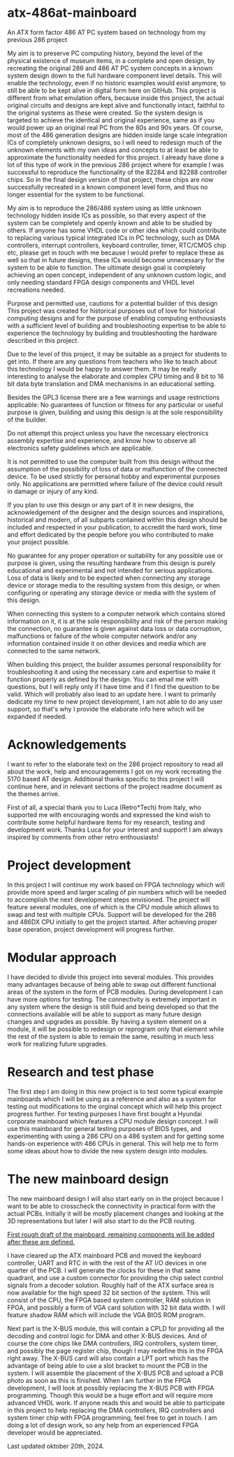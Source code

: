 # atx-486at-mainboard
An ATX form factor 486 AT PC system based on technology from my previous 286 project

My aim is to preserve PC computing history, beyond the level of the physical existence of museum items, in a complete and open design, by recreating the original 286 and 486 AT PC system concepts in a known system design down to the full hardware component level details. This will enable the technology, even if no historic examples would exist anymore, to still be able to be kept alive in digital form here on GitHub. This project is different from what emulation offers, because inside this project, the actual original circuits and designs are kept alive and functionally intact, faithful to the original systems as these were created. 
So the system design is targeted to achieve the identical and original experience, same as if you would power up an original real PC from the 80s and 90s years. Of course, most of the 486 generation designs are hidden inside large scale integration ICs of completely unknown designs, so I will need to redesign much of the unknown elements with my own ideas and concepts to at least be able to approximate the functionality needed for this project. I already have done a lot of this type of work in the previous 286 project where for example I was successful to reproduce the functionality of the 82284 and 82288 controller chips. So in the final design version of that project, these chips are now successfully recreated in a known component level form, and thus no longer essential for the system to be functional. 

My aim is to reproduce the 286/486 system using as little unknown technology hidden inside ICs as possible, so that every aspect of the system can be completely and openly known and able to be studied by others. If anyone has some VHDL code or other idea which could contribute to replacing various typical integrated ICs in PC technology, such as DMA controllers, interrupt controllers, keyboard controller, timer, RTC/CMOS chip etc, please get in touch with me because I would prefer to replace these as well so that in future designs, these ICs would become unnecessary for the system to be able to function. The ultimate design goal is completely achieving an open concept, independent of any unknown custom logic, and only needing standard FPGA design components and VHDL level recreations needed.

Purpose and permitted use, cautions for a potential builder of this design This project was created for historical purposes out of love for historical computing designs and for the purpose of enabling computing enthousiasts with a sufficient level of building and troubleshooting expertise to be able to experience the technology by building and troubleshooting the hardware described in this project. 

Due to the level of this project, it may be suitable as a project for students to get into. If there are any questions from teachers who like to teach about this technology I would be happy to answer them. It may be really interesting to analyse the elaborate and complex CPU timing and 8 bit to 16 bit data byte translation and DMA mechanisms in an educational setting.

Besides the GPL3 license there are a few warnings and usage restrictions applicable: No guarantees of function or fitness for any particular or useful purpose is given, building and using this design is at the sole responsibility of the builder.

Do not attempt this project unless you have the necessary electronics assembly expertise and experience, and know how to observe all electronics safety guidelines which are applicable.

It is not permitted to use the computer built from this design without the assumption of the possibility of loss of data or malfunction of the connected device. To be used strictly for personal hobby and experimental purposes only. No applications are permitted where failure of the device could result in damage or injury of any kind.

If you plan to use this design or any part of it in new designs, the acknowledgement of the designer and the design sources and inspirations, historical and modern, of all subparts contained within this design should be included and respected in your publication, to accredit the hard work, time and effort dedicated by the people before you who contributed to make your project possible.

No guarantee for any proper operation or suitability for any possible use or purpose is given, using the resulting hardware from this design is purely educational and experimental and not intended for serious applications. Loss of data is likely and to be expected when connecting any storage device or storage media to the resulting system from this design, or when configuring or operating any storage device or media with the system of this design.

When connecting this system to a computer network which contains stored information on it, it is at the sole responsibility and risk of the person making the connection, no guarantee is given against data loss or data corruption, malfunctions or failure of the whole computer network and/or any information contained inside it on other devices and media which are connected to the same network.

When building this project, the builder assumes personal responsibility for troubleshooting it and using the necessary care and expertise to make it function properly as defined by the design. You can email me with questions, but I will reply only if I have time and if I find the question to be valid. Which will probably also lead to an update here. I want to primarily dedicate my time to new project development, I am not able to do any user support, so that's why I provide the elaborate info here which will be expanded if needed.


# Acknowledgements
I want to refer to the elaborate text on the 286 project repository to read all about the work, help and encouragements I got on my work recreating the 5170 based AT design.
Additional thanks specific to this project I will continue here, and in relevant sections of the project readme document as the themes arrive.

First of all, a special thank you to Luca (Retro*Tech) from Italy, who supported me with encouraging words and expressed the kind wish to contribute some helpful hardware items for my research, testing and development work. Thanks Luca for your interest and support! I am always inspired by comments from other retro enthousiasts!

# Project development
In this project I will continue my work based on FPGA technology which will provide more speed and larger scaling of pin numbers which will be needed to accomplish the next development steps envisioned. The project will feature several modules, one of which is the CPU module which allows to swap and test with multiple CPUs. Support will be developed for the 286 and 486DX CPU initially to get the project started. After achieving proper base operation, project development will progress further.

# Modular approach
I have decided to divide this project into several modules. This provides many advantages because of being able to swap out different functional areas of the system in the form of PCB modules. During development I can have more options for testing. The connectivity is extremely important in any system where the design is still fluid and being developed so that the connections available will be able to support as many future design changes and upgrades as possible. By having a system element on a module, it will be possible to redesign or reprogram only that element while the rest of the system is able to remain the same, resulting in much less work for realizing future upgrades. 

# Research and test phase
The first step I am doing in this new project is to test some typical example mainboards which I will be using as a reference and also as a system for testing out modifications to the orginal concept which will help this project progress further. For testing purposes I have first bought a Hyundai corporate mainboard which features a CPU module design concept. I will use this mainboard for general testing purposes of BIOS types, and experimenting with using a 286 CPU on a 486 system and for getting some hands-on experience with 486 CPUs in general. This will help me to form some ideas about how to divide the new system design into modules.

# The new mainboard design
The new mainboard design I will also start early on in the project because I want to be able to crosscheck the connectivity in practical form with the actual PCBs.
Initially it will be mostly placement changes and looking at the 3D representations but later I will also start to do the PCB routing.

[First rough draft of the mainboard, remaining components will be added after these are defined.](486%20AT%20PC%20ATX%20mainboard%20draft%20001.jpg)

I have cleared up the ATX mainboard PCB and moved the keyboard controller, UART and RTC in with the rest of the AT I/O devices in one quarter of the PCB.
I will generate the clocks for these in that same quadrant, and use a custom connector for providing the chip select control signals from a decoder solution.
Roughly half of the ATX surface area is now available for the high speed 32 bit section of the system. This will consist of the CPU, the FPGA based system controller, RAM solution in FPGA, and possibly a form of VGA card solution with 32 bit data width. I will feature shadow RAM which will include the VGA BIOS ROM program.

Next part is the X-BUS module, this will contain a CPLD for providing all the decoding and control logic for DMA and other X-BUS devices. And of course the core chips like DMA controllers, IRQ controllers, system timer, and possibly the page register chip, though I may redefine this in the FPGA right away. The X-BUS card will also contain a LPT port which has the advantage of being able to use a slot bracket to mount the PCB in the system.
I will assemble the placement of the X-BUS PCB and upload a PCB photo as soon as this is finished. When I am further in the FPGA development, I will look at possibly replacing the X-BUS PCB with FPGA programming. Though this would be a huge effort and will require more advanced VHDL work. If anyone reads this and would be able to participate in this project to help replacing the DMA controllers, IRQ controllers and system timer chip with FPGA programming, feel free to get in touch. I am doing a lot of design work, so any help from an experienced FPGA developer would be appreciated.

Last updated oktober 20th, 2024.
